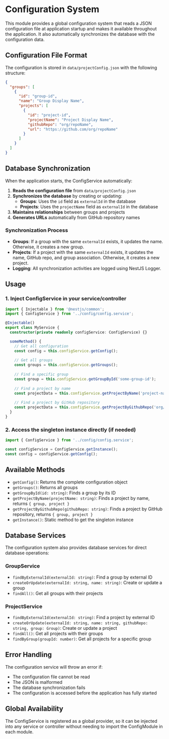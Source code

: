 # Configuration System

This module provides a global configuration system that reads a JSON configuration file at application startup and makes it available throughout the application. It also automatically synchronizes the database with the configuration data.

## Configuration File Format

The configuration is stored in `data/projectConfig.json` with the following structure:

```json
{
  "groups": [
    {
      "id": "group-id",
      "name": "Group Display Name",
      "projects": [
        {
          "id": "project-id",
          "projectName": "Project Display Name",
          "githubRepo": "org/repoName",
          "url": "https://github.com/org/repoName"
        }
      ]
    }
  ]
}
```

## Database Synchronization

When the application starts, the ConfigService automatically:

1. **Reads the configuration file** from `data/projectConfig.json`
2. **Synchronizes the database** by creating or updating:
   - **Groups**: Uses the `id` field as `externalId` in the database
   - **Projects**: Uses the `projectName` field as `externalId` in the database
3. **Maintains relationships** between groups and projects
4. **Generates URLs** automatically from GitHub repository names

### Synchronization Process

- **Groups**: If a group with the same `externalId` exists, it updates the name. Otherwise, it creates a new group.
- **Projects**: If a project with the same `externalId` exists, it updates the name, GitHub repo, and group association. Otherwise, it creates a new project.
- **Logging**: All synchronization activities are logged using NestJS Logger.

## Usage

### 1. Inject ConfigService in your service/controller

```typescript
import { Injectable } from '@nestjs/common';
import { ConfigService } from '../config/config.service';

@Injectable()
export class MyService {
  constructor(private readonly configService: ConfigService) {}

  someMethod() {
    // Get all configuration
    const config = this.configService.getConfig();
    
    // Get all groups
    const groups = this.configService.getGroups();
    
    // Find a specific group
    const group = this.configService.getGroupById('some-group-id');
    
    // Find a project by name
    const projectData = this.configService.getProjectByName('project-name');
    
    // Find a project by GitHub repository
    const projectData = this.configService.getProjectByGithubRepo('org/repo');
  }
}
```

### 2. Access the singleton instance directly (if needed)

```typescript
import { ConfigService } from '../config/config.service';

const configService = ConfigService.getInstance();
const config = configService.getConfig();
```

## Available Methods

- `getConfig()`: Returns the complete configuration object
- `getGroups()`: Returns all groups
- `getGroupById(id: string)`: Finds a group by its ID
- `getProjectByName(projectName: string)`: Finds a project by name, returns `{ group, project }`
- `getProjectByGithubRepo(githubRepo: string)`: Finds a project by GitHub repository, returns `{ group, project }`
- `getInstance()`: Static method to get the singleton instance

## Database Services

The configuration system also provides database services for direct database operations:

### GroupService
- `findByExternalId(externalId: string)`: Find a group by external ID
- `createOrUpdate(externalId: string, name: string)`: Create or update a group
- `findAll()`: Get all groups with their projects

### ProjectService
- `findByExternalId(externalId: string)`: Find a project by external ID
- `createOrUpdate(externalId: string, name: string, githubRepo: string, group: Group)`: Create or update a project
- `findAll()`: Get all projects with their groups
- `findByGroup(groupId: number)`: Get all projects for a specific group

## Error Handling

The configuration service will throw an error if:
- The configuration file cannot be read
- The JSON is malformed
- The database synchronization fails
- The configuration is accessed before the application has fully started

## Global Availability

The ConfigService is registered as a global provider, so it can be injected into any service or controller without needing to import the ConfigModule in each module. 